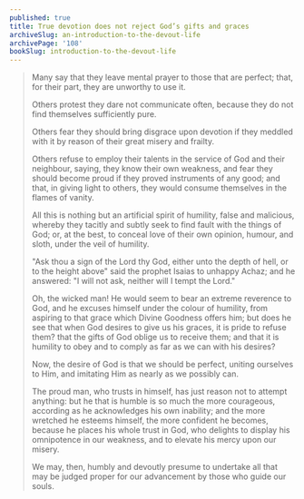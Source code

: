 ```yaml
---
published: true
title: True devotion does not reject God’s gifts and graces
archiveSlug: an-introduction-to-the-devout-life
archivePage: '108'
bookSlug: introduction-to-the-devout-life
---
```


> Many say that they leave mental prayer to those that are perfect; that, for their part, they are unworthy to use it.
>
> Others protest they dare not communicate often, because they do not find themselves sufficiently pure.
>
> Others fear they should bring disgrace upon devotion if they meddled with it by reason of their great misery and frailty.
>
> Others refuse to employ their talents in the service of God and their neighbour, saying, they know their own weakness, and fear they should become proud if they proved instruments of any good; and that, in giving light to others, they would consume themselves in the flames of vanity.
>
> All this is nothing but an artificial spirit of humility, false and malicious, whereby they tacitly and subtly seek to find fault with the things of God; or, at the best, to conceal love of their own opinion, humour, and sloth, under the veil of humility.
>
> "Ask thou a sign of the Lord thy God, either unto the depth of hell, or to the height above" said the prophet Isaias to unhappy Achaz; and he answered: "I will not ask, neither will I tempt the Lord."
>
> Oh, the wicked man! He would seem to bear an extreme reverence to God, and he excuses himself under the colour of humility, from aspiring to that grace which Divine Goodness offers him; but does he see that when God desires to give us his graces, it is pride to refuse them? that the gifts of God oblige us to receive them; and that it is humility to obey and to comply as far as we can with his desires?
>
> Now, the desire of God is that we should be perfect, uniting ourselves to Him, and imitating Him as nearly as we possibly can.
>
> The proud man, who trusts in himself, has just reason not to attempt anything: but he that is humble is so much the more courageous, according as he acknowledges his own inability; and the more wretched he esteems himself, the more confident he becomes, because he places his whole trust in God, who delights to display his omnipotence in our weakness, and to elevate his mercy upon our misery.
>
> We may, then, humbly and devoutly presume to undertake all that may be judged proper for our advancement by those who guide our souls.

